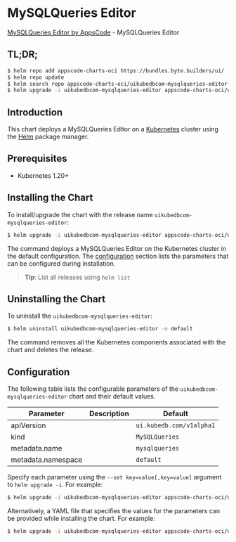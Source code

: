 # MySQLQueries Editor

[MySQLQueries Editor by AppsCode](https://appscode.com) - MySQLQueries Editor

## TL;DR;

```bash
$ helm repo add appscode-charts-oci https://bundles.byte.builders/ui/
$ helm repo update
$ helm search repo appscode-charts-oci/uikubedbcom-mysqlqueries-editor --version=v0.13.0
$ helm upgrade -i uikubedbcom-mysqlqueries-editor appscode-charts-oci/uikubedbcom-mysqlqueries-editor -n default --create-namespace --version=v0.13.0
```

## Introduction

This chart deploys a MySQLQueries Editor on a [Kubernetes](http://kubernetes.io) cluster using the [Helm](https://helm.sh) package manager.

## Prerequisites

- Kubernetes 1.20+

## Installing the Chart

To install/upgrade the chart with the release name `uikubedbcom-mysqlqueries-editor`:

```bash
$ helm upgrade -i uikubedbcom-mysqlqueries-editor appscode-charts-oci/uikubedbcom-mysqlqueries-editor -n default --create-namespace --version=v0.13.0
```

The command deploys a MySQLQueries Editor on the Kubernetes cluster in the default configuration. The [configuration](#configuration) section lists the parameters that can be configured during installation.

> **Tip**: List all releases using `helm list`

## Uninstalling the Chart

To uninstall the `uikubedbcom-mysqlqueries-editor`:

```bash
$ helm uninstall uikubedbcom-mysqlqueries-editor -n default
```

The command removes all the Kubernetes components associated with the chart and deletes the release.

## Configuration

The following table lists the configurable parameters of the `uikubedbcom-mysqlqueries-editor` chart and their default values.

|     Parameter      | Description |               Default               |
|--------------------|-------------|-------------------------------------|
| apiVersion         |             | <code>ui.kubedb.com/v1alpha1</code> |
| kind               |             | <code>MySQLQueries</code>           |
| metadata.name      |             | <code>mysqlqueries</code>           |
| metadata.namespace |             | <code>default</code>                |


Specify each parameter using the `--set key=value[,key=value]` argument to `helm upgrade -i`. For example:

```bash
$ helm upgrade -i uikubedbcom-mysqlqueries-editor appscode-charts-oci/uikubedbcom-mysqlqueries-editor -n default --create-namespace --version=v0.13.0 --set apiVersion=ui.kubedb.com/v1alpha1
```

Alternatively, a YAML file that specifies the values for the parameters can be provided while
installing the chart. For example:

```bash
$ helm upgrade -i uikubedbcom-mysqlqueries-editor appscode-charts-oci/uikubedbcom-mysqlqueries-editor -n default --create-namespace --version=v0.13.0 --values values.yaml
```
